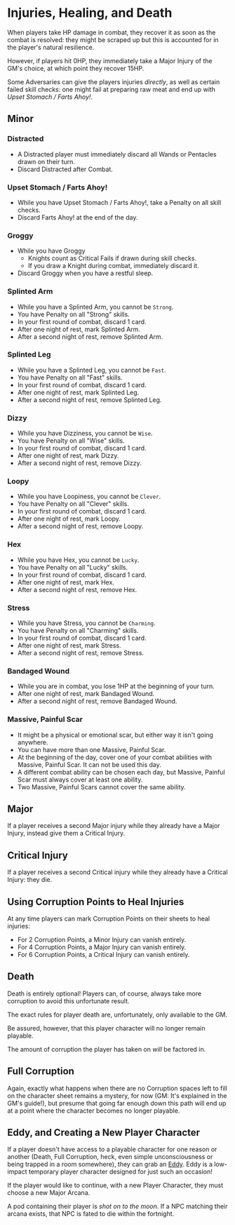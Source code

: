 # Injuries, Healing, and Death

When players take HP damage in combat, they recover it as soon as the combat is resolved:
they might be scraped up but this is accounted for in the player's natural resilience.

However, if players hit 0HP, they immediately take a Major Injury of the GM's choice,
at which point they recover 15HP.

Some Adversaries can give the players injuries _directly_, as well as certain failed skill checks:
one might fail at preparing raw meat and end up with *Upset Stomach / Farts Ahoy!*.


## Minor

### Distracted
* A Distracted player must immediately discard all Wands or Pentacles drawn on their turn.
* Discard Distracted after Combat.

### Upset Stomach / Farts Ahoy!
* While you have Upset Stomach / Farts Ahoy!, take a Penalty on all skill checks.
* Discard Farts Ahoy! at the end of the day.

### Groggy
* While you have Groggy
   * Knights count as Critical Fails if drawn during skill checks.
   * If you draw a Knight during combat, immediately discard it.
* Discard Groggy when you have a restful sleep.

### Splinted Arm
* While you have a Splinted Arm, you cannot be `Strong`.
* You have Penalty on all "Strong" skills.
* In your first round of combat, discard 1 card.
* After one night of rest, mark Splinted Arm.
* After a second night of rest, remove Splinted Arm.

### Splinted Leg
* While you have a Splinted Leg, you cannot be `Fast`.
* You have Penalty on all "Fast" skills.
* In your first round of combat, discard 1 card.
* After one night of rest, mark Splinted Leg.
* After a second night of rest, remove Splinted Leg.

### Dizzy
* While you have Dizziness, you cannot be `Wise`.
* You have Penalty on all "Wise" skills.
* In your first round of combat, discard 1 card.
* After one night of rest, mark Dizzy.
* After a second night of rest, remove Dizzy.

### Loopy
* While you have Loopiness, you cannot be `Clever`.
* You have Penalty on all "Clever" skills.
* In your first round of combat, discard 1 card.
* After one night of rest, mark Loopy.
* After a second night of rest, remove Loopy.

### Hex
* While you have Hex, you cannot be `Lucky`.
* You have Penalty on all "Lucky" skills.
* In your first round of combat, discard 1 card.
* After one night of rest, mark Hex.
* After a second night of rest, remove Hex.

### Stress
* While you have Stress, you cannot be `Charming`.
* You have Penalty on all "Charming" skills.
* In your first round of combat, discard 1 card.
* After one night of rest, mark Stress.
* After a second night of rest, remove Stress.

### Bandaged Wound
* While you are in combat, you lose 1HP at the beginning of your turn.
* After one night of rest, mark Bandaged Wound.
* After a second night of rest, remove Bandaged Wound.

### Massive, Painful Scar
* It might be a physical or emotional scar, but either way it isn't going anywhere.
* You can have more than one Massive, Painful Scar.
* At the beginning of the day, cover one of your combat abilities with Massive, Painful Scar. It can not be used this day.
* A different combat ability can be chosen each day, but Massive, Painful Scar must always cover at least one ability.
* Two Massive, Painful Scars cannot cover the same ability.

## Major
If a player receives a second Major injury while they already have a Major Injury, instead give them
a Critical Injury.

## Critical Injury
If a player receives a second Critical injury while they already have a Critical Injury: they die.

## Using Corruption Points to Heal Injuries

At any time players can mark Corruption Points on their sheets to heal injuries:

* For 2 Corruption Points, a Minor Injury can vanish entirely.
* For 4 Corruption Points, a Major Injury can vanish entirely.
* For 6 Corruption Points, a Critical Injury can vanish entirely.

## Death

Death is entirely optional! Players can, of course, always take more corruption to avoid this unfortunate result.

The exact rules for player death are, unfortunately, only available to the GM.

Be assured, however, that this player character will no longer remain playable.

The amount of corruption the player has taken on _will_ be factored in.

## Full Corruption

Again, exactly what happens when there are no Corruption spaces left to fill on the character sheet remains a mystery,
for now (GM: It's explained in the GM's guide!), but presume that going far enough down this path will end up at a point where the character becomes no longer playable.

## Eddy, and Creating a New Player Character

If a player doesn't have access to a playable character for one reason or another
(Death, Full Corruption, heck, even simple unconsciousness or being trapped in a room somewhere), they can grab
 an [Eddy](./arcana/eddy.md). Eddy is a low-impact temporary player character designed for just such an occasion!

 If the player would like to continue, with a new Player Character, they must choose a new Major Arcana.

 A pod containing their player is _shot on to the moon_. If a NPC matching their arcana exists, that NPC is fated
 to die within the fortnight.